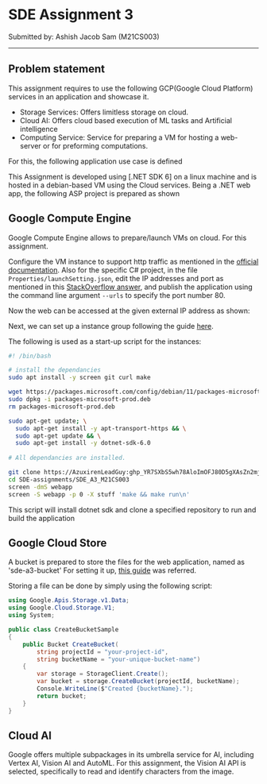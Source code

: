 # SDE Assignment 3

Submitted by: Ashish Jacob Sam (M21CS003)

---

## Problem statement

This assignment requires to use the following GCP(Google Cloud Platform) services in an application and showcase it.
- Storage Services: Offers limitless storage on cloud. 
- Cloud AI: Offers cloud based execution of ML tasks and Artificial intelligence
- Computing Service: Service for preparing a VM for hosting a web-server or for preforming computations.

For this, the following application use case is defined


This Assignment is developed using [.NET SDK 6] on a linux machine and is hosted in a debian-based VM using the Cloud services. Being a .NET web app, the following ASP project is prepared as shown

## Google Compute Engine

Google Compute Engine allows to prepare/launch VMs on cloud. For this assignment.

Configure the VM instance to support http traffic as mentioned in the [official documentation](https://cloud.google.com/vpc/docs/firewalls). Also for the specific C# project, in the file `Properties/launchSetting.json`, edit the IP addresses and port as mentioned in this [StackOverflow answer](https://stackoverflow.com/a/65381082/6488350), and publish the application using the command line argument `--urls` to specify the port number 80.

Now the web can be accessed at the given external IP address as shown:

Next, we can set up a instance group following the guide [here](https://cloud.google.com/compute/docs/tutorials/high-availability-load-balancing).

The following is used as a start-up script for the instances:

```bash
#! /bin/bash

# install the dependancies
sudo apt install -y screen git curl make

wget https://packages.microsoft.com/config/debian/11/packages-microsoft-prod.deb -O packages-microsoft-prod.deb
sudo dpkg -i packages-microsoft-prod.deb
rm packages-microsoft-prod.deb

sudo apt-get update; \
  sudo apt-get install -y apt-transport-https && \
  sudo apt-get update && \
  sudo apt-get install -y dotnet-sdk-6.0
  
# All dependancies are installed.

git clone https://AzuxirenLeadGuy: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@github.com/AzuxirenLeadGuy/SDE-assignments.git
cd SDE-assignments/SDE_A3_M21CS003
screen -dmS webapp
screen -S webapp -p 0 -X stuff 'make && make run\n'
```

This script will install dotnet sdk and clone a specified repository to run and build the application

## Google Cloud Store

A bucket is prepared to store the files for the web application, named as 'sde-a3-bucket' For setting it up, [this guide](https://cloud.google.com/storage/docs/reference/libraries) was referred.

Storing a file can be done by simply using the following script:

```csharp
using Google.Apis.Storage.v1.Data;
using Google.Cloud.Storage.V1;
using System;

public class CreateBucketSample
{
    public Bucket CreateBucket(
        string projectId = "your-project-id",
        string bucketName = "your-unique-bucket-name")
    {
        var storage = StorageClient.Create();
        var bucket = storage.CreateBucket(projectId, bucketName);
        Console.WriteLine($"Created {bucketName}.");
        return bucket;
    }
}
```

## Cloud AI

Google offers multiple subpackages in its umbrella service for AI, including Vertex AI, Vision AI and AutoML. For this assignment, the Vision AI API is selected, specifically to read and identify characters from the image.  